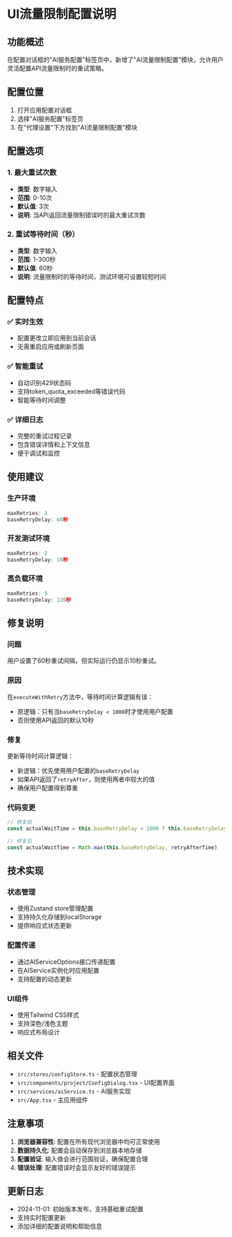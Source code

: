 # UI流量限制配置说明

## 功能概述

在配置对话框的"AI服务配置"标签页中，新增了"AI流量限制配置"模块，允许用户灵活配置API流量限制时的重试策略。

## 配置位置

1. 打开应用配置对话框
2. 选择"AI服务配置"标签页
3. 在"代理设置"下方找到"AI流量限制配置"模块

## 配置选项

### 1. 最大重试次数
- **类型**: 数字输入
- **范围**: 0-10次
- **默认值**: 3次
- **说明**: 当API返回流量限制错误时的最大重试次数

### 2. 重试等待时间（秒）
- **类型**: 数字输入
- **范围**: 1-300秒
- **默认值**: 60秒
- **说明**: 流量限制时的等待时间，测试环境可设置较短时间

## 配置特点

### ✅ 实时生效
- 配置更改立即应用到当前会话
- 无需重启应用或刷新页面

### ✅ 智能重试
- 自动识别429状态码
- 支持token_quota_exceeded等错误代码
- 智能等待时间调整

### ✅ 详细日志
- 完整的重试过程记录
- 包含错误详情和上下文信息
- 便于调试和监控

## 使用建议

### 生产环境
```typescript
maxRetries: 3
baseRetryDelay: 60秒
```

### 开发测试环境
```typescript
maxRetries: 2
baseRetryDelay: 10秒
```

### 高负载环境
```typescript
maxRetries: 5
baseRetryDelay: 120秒
```

## 修复说明

### 问题
用户设置了60秒重试间隔，但实际运行仍显示10秒重试。

### 原因
在`executeWithRetry`方法中，等待时间计算逻辑有误：
- 原逻辑：只有当`baseRetryDelay < 1000`时才使用用户配置
- 否则使用API返回的默认10秒

### 修复
更新等待时间计算逻辑：
- 新逻辑：优先使用用户配置的`baseRetryDelay`
- 如果API返回了`retryAfter`，则使用两者中较大的值
- 确保用户配置得到尊重

### 代码变更
```typescript
// 修复前
const actualWaitTime = this.baseRetryDelay < 1000 ? this.baseRetryDelay : waitTime

// 修复后  
const actualWaitTime = Math.max(this.baseRetryDelay, retryAfterTime)
```

## 技术实现

### 状态管理
- 使用Zustand store管理配置
- 支持持久化存储到localStorage
- 提供响应式状态更新

### 配置传递
- 通过AIServiceOptions接口传递配置
- 在AIService实例化时应用配置
- 支持配置的动态更新

### UI组件
- 使用Tailwind CSS样式
- 支持深色/浅色主题
- 响应式布局设计

## 相关文件

- `src/stores/configStore.ts` - 配置状态管理
- `src/components/project/ConfigDialog.tsx` - UI配置界面
- `src/services/aiService.ts` - AI服务实现
- `src/App.tsx` - 主应用组件

## 注意事项

1. **浏览器兼容性**: 配置在所有现代浏览器中均可正常使用
2. **数据持久化**: 配置会自动保存到浏览器本地存储
3. **配置验证**: 输入值会进行范围验证，确保配置合理
4. **错误处理**: 配置错误时会显示友好的错误提示

## 更新日志

- 2024-11-01: 初始版本发布，支持基础重试配置
- 支持实时配置更新
- 添加详细的配置说明和帮助信息
